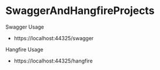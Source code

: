 # SwaggerAndHangfireProjects

Swagger Usage
* https://localhost:44325/swagger

Hangfire Usage
* https://localhost:44325/hangfire
